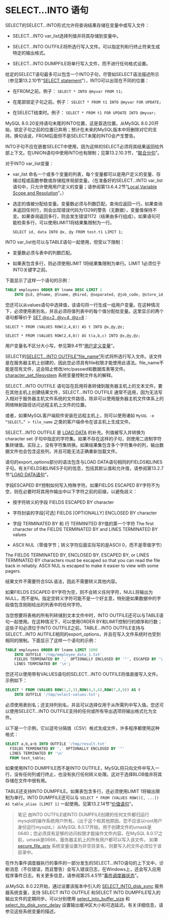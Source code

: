 # SELECT…INTO 语句

SELECT的SELECT…INTO形式允许将查询结果存储在变量中或写入文件：

- SELECT…INTO var_list选择列值并将其存储到变量中。

- SELECT…INTO OUTFILE将所选行写入文件。可以指定列和行终止符来生成特定的输出格式。

- SELECT…INTO DUMPFILE将单行写入文件，而不进行任何格式设置。

给定的SELECT语句最多可以包含一个INTO子句，尽管如SELECT语法描述所示（参见第13.2.10节“[SELECT statement](https://dev.mysql.com/doc/refman/8.0/en/select.html)”），INTO可以出现在不同的位置：

- 在FROM之前。例子：
  `SELECT * INTO @myvar FROM t1;`

- 在尾部锁定子句之前。例子：
  `SELECT * FROM t1 INTO @myvar FOR UPDATE;`

- 在SELECT结束时。例子：
  `SELECT * FROM t1 FOR UPDATE INTO @myvar;`

MySQL 8.0.20支持语句末尾的INTO位置，这是首选位置。从MySQL 8.0.20开始，锁定子句之前的位置已弃用；预计在未来的MySQL版本中将删除对它的支持。换句话说，FROM后面但不是SELECT末尾的INTO会产生警告。

INTO子句不应在嵌套SELECT中使用，因为这样的SELECT必须将其结果返回给外部上下文。在UNION语句中使用INTO也有限制；见第13.2.10.3节，“[联合分句](https://dev.mysql.com/doc/refman/8.0/en/union.html)”。

对于INTO var_list变量：

- var_list 命名一个或多个变量的列表，每个变量都可以是用户定义的变量、存储过程或函数参数或存储程序局部变量。（在准备好的SELECT…INTO var_list语句中，只允许使用用户定义的变量；请参阅第13.6.4.2节“[Local Variable Scope and Resolution](https://dev.mysql.com/doc/refman/8.0/en/local-variable-scope.html)”。）

- 选定的值被分配给变量。变量数必须与列数匹配。查询应返回一行。如果查询未返回任何行，则会出现错误代码为1329的警告（无数据），变量值保持不变。如果查询返回多行，则会发生错误1172（结果由多行组成）。如果语句可能检索多行，可以使用LIMIT1将结果集限制为一行。

  `SELECT id, data INTO @x, @y FROM test.t1 LIMIT 1;`

INTO var_list也可以与TABLE语句一起使用，但受以下限制：

- 变量数必须与表中的列数匹配。

- 如果表包含多行，则必须使用LIMIT 1将结果集限制为单行。LIMIT 1必须位于INTO关键字之前。

下面显示了这样一个语句的示例：

```sql
TABLE employees ORDER BY lname DESC LIMIT 1
    INTO @id, @fname, @lname, @hired, @separated, @job_code, @store_id;
```

您还可以从values语句中选择值，该语句将一行生成一组用户变量。在这种情况下，必须使用表别名，并且必须将值列表中的每个值分配给变量。这里显示的两个语句都等价于 [SET @x=2, @y=4, @z=8](https://dev.mysql.com/doc/refman/8.0/en/set-variable.html)：

`SELECT * FROM (VALUES ROW(2,4,8)) AS t INTO @x,@y,@z;`

`SELECT * FROM (VALUES ROW(2,4,8)) AS t(a,b,c) INTO @x,@y,@z;`

用户变量名不区分大小写。参见第9.4节“[用户定义变量](https://dev.mysql.com/doc/refman/8.0/en/user-variables.html)”。

SELECT的[SELECT…INTO OUTFILE“file_name”](https://dev.mysql.com/doc/refman/8.0/en/select-into.html)形式将所选行写入文件。该文件是在服务器主机上创建的，因此您必须具有file权限才能使用此语法。file_name不能是现有文件，这会阻止修改/etc/passwd和数据库表等文件。 [character_set_filesystem](https://dev.mysql.com/doc/refman/8.0/en/server-system-variables.html#sysvar_character_set_filesystem) 系统变量控制文件名的解释。

SELECT…INTO OUTFILE 语句旨在启用将表转储到服务器主机上的文本文件。要在其他主机上创建结果文件，SELECT…INTO OUTFILE 通常不适用，因为无法写入相对于服务器主机文件系统的文件路径，除非可以使用服务器主机文件体系上的网络映射路径访问远程主机上文件的位置。

或者，如果MySQL客户端软件安装在远程主机上，则可以使用诸如 `MySQL -e “SELECT…” > file_name` 之类的客户端命令在该主机上生成文件。

SELECT…INTO OUTFILE 是 [LOAD DATA](https://dev.mysql.com/doc/refman/8.0/en/load-data.html) 的补充。列值被写入并转换为 character set 子句中指定的字符集。如果不存在这样的子句，则使用二进制字符集转储值。实际上，没有字符集转换。如果结果集包含多个字符集中的列，输出数据文件也会包含这些列，并且可能无法正确重新加载文件。

语句的export_options部分的语法包含与LOAD DATA语句相同的FIELDS和LINES子句。有关FIELDS和LINES子句的信息，包括其默认值和允许值，请参阅第13.2.7节“[LOAD DATA语句](https://dev.mysql.com/doc/refman/8.0/en/load-data.html)”。

字段ESCAPED BY控制如何写入特殊字符。如果FIELDS ESCAPED BY字符不为空，则在必要时将其用作输出中以下字符之前的前缀，以避免歧义：

- 按字符转义的字段  FIELDS ESCAPED BY character

- 字符封装的字段[可选] FIELDS [OPTIONALLY] ENCLOSED BY character

- 字段 TERMINATED BY 和 行 TERMINITED BY值的第一个字符 The first character of the FIELDS TERMINATED BY and LINES TERMINATED BY values

- ASCII NUL（零值字节；转义字符后面实际写的是ASCII 0，而不是零值字节）

The FIELDS TERMINATED BY, ENCLOSED BY, ESCAPED BY, or LINES TERMINATED BY characters must be escaped so that you can read the file back in reliably. ASCII NUL is escaped to make it easier to view with some pagers.

结果文件不需要符合SQL语法，因此不需要转义其他内容。

如果FIELDS ESCAPED BY字符为空，则不会转义任何字符，NULL将输出为NULL，而不是N。指定空转义字符可能不是一个好主意，特别是如果数据中的字段值包含刚刚给出的列表中的任何字符。

当您想要将表格的所有列转储到文本文件中时，INTO OUTFILE还可以与TABLE语句一起使用。在这种情况下，可以使用ORDER BY和LIMIT控制行的顺序和行数；这些子句必须位于INTO OUTFILE之前。TABLE…INTO OUTFILE支持与SELECT…INTO AUTFILE相同的export_options，并且在写入文件系统时也受到相同的限制。下面显示了这样一个语句的示例：

```sql
TABLE employees ORDER BY lname LIMIT 1000
    INTO OUTFILE '/tmp/employee_data_1.txt'
    FIELDS TERMINATED BY ',' OPTIONALLY ENCLOSED BY '"', ESCAPED BY '\'
    LINES TERMINATED BY '\n';
```

您还可以使用带有VALUES语句的SELECT…INTO OUTFILE将值直接写入文件。示例如下：

```sql
SELECT * FROM (VALUES ROW(1,2,3),ROW(4,5,6),ROW(7,8,9)) AS t
    INTO OUTFILE '/tmp/select-values.txt';
```

必须使用表别名；还支持列别名，并且可以选择仅用于从所需列中写入值。您还可以使用SELECT…INTO OUTFILE支持的任何或所有导出选项将输出格式化为文件。

以下是一个示例，它以逗号分隔值（CSV）格式生成文件，许多程序都使用这种格式：

```sql
SELECT a,b,a+b INTO OUTFILE '/tmp/result.txt'
  FIELDS TERMINATED BY ',' OPTIONALLY ENCLOSED BY '"'
  LINES TERMINATED BY '\n'
  FROM test_table;
```

如果使用INTO DUMPFILE而不是INTO OUTFILE，MySQL将只向文件中写入一行，没有任何列或行终止，也没有执行任何转义处理。这对于选择BLOB值并将其存储在文件中很有用。

TABLE还支持INTO DUMPFILE。如果表包含多行，还必须使用LIMIT 1将输出限制为单行。INTO DUMPFILE还可以与 `SELECT * FROM (VALUES ROW()[, ...]) AS table_alias [LIMIT 1]` 一起使用。见第13.2.14节“[价值语句](https://dev.mysql.com/doc/refman/8.0/en/values.html)”。

> 笔记
由INTO OUTFILE或INTO DUMPFILE创建的任何文件都归运行mysqld的操作系统用户所有。（出于这个和其他原因，您不应该以root用户身份运行mysqld。）从MySQL 8.0.17开始，用于创建文件的umask是0640；您必须具有足够的访问权限才能操作文件内容。在MySQL 8.0.17之前，umask是0666，服务器主机上的所有用户都可以写入该文件。
如果 [secure_file_priv](https://dev.mysql.com/doc/refman/8.0/en/server-system-variables.html#sysvar_secure_file_priv) 系统变量设置为非空目录名，则要写入的文件必须位于该目录中。

在作为事件调度器执行的事件的一部分发生的SELECT…INTO语句的上下文中，诊断消息（不仅错误，而且警告）会写入错误日志，在Windows上，还会写入应用程序事件日志。有关更多信息，请参阅第25.4.5节“[事件调度器状态](https://dev.mysql.com/doc/refman/8.0/en/events-status-info.html)”。

从MySQL 8.0.22开始，通过设置该版本中引入的 [SELECT_INTO_disk_sync](https://dev.mysql.com/doc/refman/8.0/en/server-system-variables.html#sysvar_select_into_disk_sync) 服务器系统变量，支持 SELECT INTO OUTFILE 和SELECT INTO DUMPFILE写入的输出文件的定期同步。可以分别使用 [select_into_buffer_size](https://dev.mysql.com/doc/refman/8.0/en/server-system-variables.html#sysvar_select_into_buffer_size) 和 [select_ito_disk_sync_delay](https://dev.mysql.com/doc/refman/8.0/en/server-system-variables.html#sysvar_select_into_disk_sync_delay) 设置输出缓冲区大小和可选延迟。有关详细信息，请参见这些系统变量的描述。
